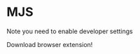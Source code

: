 # MJS

Note you need to enable developer settings

Download browser extension!
<a href="/images/myw3schoolsimage.jpg" download>
